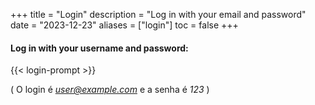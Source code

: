 +++
title = "Login"
description = "Log in with your email and password"
date = "2023-12-23"
aliases = ["login"]
toc = false
+++
#### Log in with your username and password:
{{< login-prompt >}}

( O login é *user@example.com* e a senha é *123* )